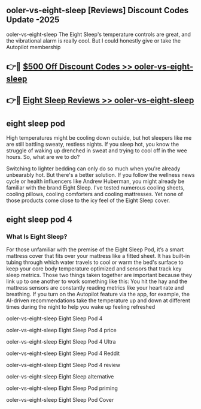 ## ooler-vs-eight-sleep [Reviews​] Discount Codes Update -2025

ooler-vs-eight-sleep The Eight Sleep's temperature controls are great, and the vibrational alarm is really cool. But I could honestly give or take the Autopilot membership

## 👉🔴 [$500 Off Discount Codes >> ooler-vs-eight-sleep](http://download.freeplayer.one?title=ooler-vs-eight-sleep&ref=18-ES)

## 👉🔴 [Eight Sleep Reviews >> ooler-vs-eight-sleep](http://download.freeplayer.one?title=ooler-vs-eight-sleep&ref=18-ES)

## eight sleep pod

High temperatures might be cooling down outside, but hot sleepers like me are still battling sweaty, restless nights. If you sleep hot, you know the struggle of waking up drenched in sweat and trying to cool off in the wee hours. So, what are we to do?

Switching to lighter bedding can only do so much when you're already unbearably hot. But there's a better solution. If you follow the wellness news cycle or health influencers like Andrew Huberman, you might already be familiar with the brand Eight Sleep. I've tested numerous cooling sheets, cooling pillows, cooling comforters and cooling mattresses. Yet none of those products come close to the icy feel of the Eight Sleep cover.

## eight sleep pod 4

### What Is Eight Sleep?

For those unfamiliar with the premise of the Eight Sleep Pod, it’s a smart mattress cover that fits over your mattress like a fitted sheet. It has built-in tubing through which water travels to cool or warm the bed's surface to keep your core body temperature optimized and sensors that track key sleep metrics. Those two things taken together are important because they link up to one another to work something like this: You hit the hay and the mattress sensors are constantly reading metrics like your heart rate and breathing. If you turn on the Autopilot feature via the app, for example, the AI-driven recommendations take the temperature up and down at different times during the night to help you wake up feeling refreshed

ooler-vs-eight-sleep Eight Sleep Pod 4

ooler-vs-eight-sleep Eight Sleep Pod 4 price

ooler-vs-eight-sleep Eight Sleep Pod 4 Ultra

ooler-vs-eight-sleep Eight Sleep Pod 4 Reddit

ooler-vs-eight-sleep Eight Sleep Pod 4 review

ooler-vs-eight-sleep Eight Sleep alternative

ooler-vs-eight-sleep Eight Sleep Pod priming

ooler-vs-eight-sleep Eight Sleep Pod Cover